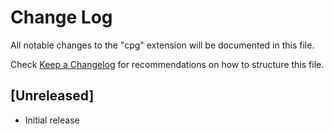 # Change Log

All notable changes to the "cpg" extension will be documented in this file.

Check [Keep a Changelog](http://keepachangelog.com/) for recommendations on how to structure this file.

## [Unreleased]

- Initial release